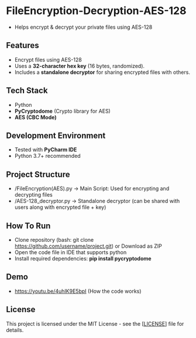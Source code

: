 # FileEncryption-Decryption-AES-128
* Helps encrypt & decrypt your private files using AES-128

## Features
* Encrypt files using AES-128
* Uses a **32-character hex key** (16 bytes, randomized).
* Includes a **standalone decryptor** for sharing encrypted files with others.

## Tech Stack
* Python
* **PyCryptodome** (Crypto library for AES)
* **AES (CBC Mode)**

## Development Environment
* Tested with **PyCharm IDE**
* Python 3.7+ recommended

## Project Structure
* /FileEncryption(AES).py -> Main Script: Used for encrypting and decrypting files
* /AES-128_decryptor.py -> Standalone decryptor (can be shared with users along with encrypted file + key)

## How To Run
* Clone repository (bash: git clone https://github.com/username/project.git) or Download as ZIP
* Open the code file in IDE that supports python
* Install required dependencies: **pip install pycryptodome**

## Demo
* https://youtu.be/4uhIK9E5bpI (How the code works)

## License
This project is licensed under the MIT License - see the [[LICENSE](https://github.com/FahadKhan21410/FileEncryption-Decryption-AES-128-/blob/main/LICENSE)] file for details.


